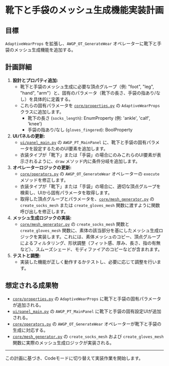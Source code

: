 # 靴下と手袋のメッシュ生成機能実装計画

## 目標

`AdaptiveWearProps` を拡張し、`AWGP_OT_GenerateWear` オペレーターに靴下と手袋のメッシュ生成機能を追加する。

## 計画詳細

1.  **設計とプロパティ追加:**
    *   靴下と手袋のメッシュ生成に必要な頂点グループ（例: "foot", "leg", "hand", "arm"）と、固有のパラメータ（靴下の長さ、手袋の指あり/なし）を具体的に定義する。
    *   これらの固有パラメータを [`core/properties.py`](core/properties.py) の `AdaptiveWearProps` クラスに追加します。
        *   靴下の長さ (`socks_length`): EnumProperty (例: 'ankle', 'calf', 'knee')
        *   手袋の指あり/なし (`gloves_fingered`): BoolProperty
2.  **UIパネルの更新:**
    *   [`ui/panel_main.py`](ui/panel_main.py) の `AWGP_PT_MainPanel` に、靴下と手袋の固有パラメータを設定するためのUI要素を追加します。
    *   衣装タイプが「靴下」または「手袋」の場合にのみこれらのUI要素が表示されるように、`draw` メソッド内に条件分岐を追加します。
3.  **オペレーターロジックの更新:**
    *   [`core/operators.py`](core/operators.py) の `AWGP_OT_GenerateWear` オペレーターの `execute` メソッドを修正します。
    *   衣装タイプが「靴下」または「手袋」の場合に、適切な頂点グループを検索し、UIから固有パラメータを取得します。
    *   取得した頂点グループとパラメータを、[`core/mesh_generator.py`](core/mesh_generator.py) の `create_socks_mesh` または `create_gloves_mesh` 関数に渡すように関数呼び出しを修正します。
4.  **メッシュ生成ロジックの実装:**
    *   [`core/mesh_generator.py`](core/mesh_generator.py) の `create_socks_mesh` 関数と `create_gloves_mesh` 関数に、素体の該当部分を基にしたメッシュ生成ロジックを実装します。これには、素体メッシュのコピー、頂点グループによるフィルタリング、形状調整（フィット感、厚み、長さ、指の有無など）、スムーズシェード、モディファイアのコピーなどが含まれます。
5.  **テストと調整:**
    *   実装した機能が正しく動作するかテストし、必要に応じて調整を行います。

## 想定される成果物

*   [`core/properties.py`](core/properties.py) の `AdaptiveWearProps` に靴下と手袋の固有パラメータが追加される。
*   [`ui/panel_main.py`](ui/panel_main.py) の `AWGP_PT_MainPanel` に靴下と手袋の固有設定UIが追加される。
*   [`core/operators.py`](core/operators.py) の `AWGP_OT_GenerateWear` オペレーターが靴下と手袋の生成に対応する。
*   [`core/mesh_generator.py`](core/mesh_generator.py) の `create_socks_mesh` および `create_gloves_mesh` 関数に実際のメッシュ生成ロジックが実装される。

---

この計画に基づき、Codeモードに切り替えて実装作業を開始します。